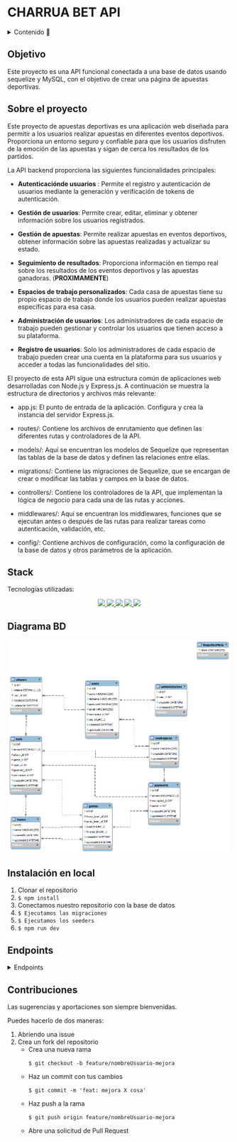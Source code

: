 # CHARRUA BET API

<details>
  <summary>Contenido 📝</summary>
  <ol>
    <li><a href="#objetivo">Objetivo</a></li>
    <li><a href="#sobre-el-proyecto">Sobre el proyecto</a></li>
    <!-- <li><a href="#deploy-🚀">Deploy</a></li> -->
    <li><a href="#stack">Stack</a></li>
    <li><a href="#diagrama-bd">Diagrama</a></li>
    <li><a href="#instalación-en-local">Instalación</a></li>
    <li><a href="#endpoints">Endpoints</a></li>
    <li><a href="#contribuciones">Contribuciones</a></li>
  </ol>
</details>

## Objetivo

Este proyecto es una API funcional conectada a una base de datos usando sequelize y MySQL, con el objetivo de crear una página de apuestas deportivas.

## Sobre el proyecto

Este proyecto de apuestas deportivas es una aplicación web diseñada para permitir a los usuarios realizar apuestas en diferentes eventos deportivos. Proporciona un entorno seguro y confiable para que los usuarios disfruten de la emoción de las apuestas y sigan de cerca los resultados de los partidos.

La API backend proporciona las siguientes funcionalidades principales:

- **Autenticaciónde usuarios** : Permite el registro y autenticación de usuarios mediante la generación y verificación de tokens de autenticación.

- **Gestión de usuarios**: Permite crear, editar, eliminar y obtener información sobre los usuarios registrados.

- **Gestión de apuestas**: Permite realizar apuestas en eventos deportivos, obtener información sobre las apuestas realizadas y actualizar su estado.

- **Seguimiento de resultados**: Proporciona información en tiempo real sobre los resultados de los eventos deportivos y las apuestas ganadoras. (**PROXIMAMENTE**)

- **Espacios de trabajo personalizados**: Cada casa de apuestas tiene su propio espacio de trabajo donde los usuarios pueden realizar apuestas específicas para esa casa.

- **Administración de usuarios**: Los administradores de cada espacio de trabajo pueden gestionar y controlar los usuarios que tienen acceso a su plataforma.

- **Registro de usuarios**: Solo los administradores de cada espacio de trabajo pueden crear una cuenta en la plataforma para sus usuarios y acceder a todas las funcionalidades del sitio.

El proyecto de esta API sigue una estructura común de aplicaciones web desarrolladas con Node.js y Express.js. A continuación se muestra la estructura de directorios y archivos más relevante:

- app.js: El punto de entrada de la aplicación. Configura y crea la instancia del servidor Express.js.

- routes/: Contiene los archivos de enrutamiento que definen las diferentes rutas y controladores de la API.

- models/: Aquí se encuentran los modelos de Sequelize que representan las tablas de la base de datos y definen las relaciones entre ellas.

- migrations/: Contiene las migraciones de Sequelize, que se encargan de crear o modificar las tablas y campos en la base de datos.

- controllers/: Contiene los controladores de la API, que implementan la lógica de negocio para cada una de las rutas y acciones.

- middlewares/: Aquí se encuentran los middlewares, funciones que se ejecutan antes o después de las rutas para realizar tareas como autenticación, validación, etc.

- config/: Contiene archivos de configuración, como la configuración de la base de datos y otros parámetros de la aplicación.

<!-- ## Deploy 🚀
<div align="center">
    <a href="https://www.google.com"><strong>Url a producción </strong></a>🚀🚀🚀
</div> -->

## Stack

Tecnologías utilizadas:

<div align="center">
<a href="https://sequelize.org/">
    <img src= "https://img.shields.io/badge/sequelize-323330?style=for-the-badge&logo=sequelize&logoColor=white"/>
</a>
<a href="https://www.expressjs.com/">
    <img src= "https://img.shields.io/badge/express.js-%23404d59.svg?style=for-the-badge&logo=express&logoColor=%2361DAFB"/>
</a>
<a href="https://nodejs.org/es/">
    <img src= "https://img.shields.io/badge/node.js-026E00?style=for-the-badge&logo=node.js&logoColor=white"/>
</a>
<a href="https://developer.mozilla.org/es/docs/Web/JavaScript">
    <img src= "https://img.shields.io/badge/javascipt-EFD81D?style=for-the-badge&logo=javascript&logoColor=black"/>
</a>
<a href="https://dev.mysql.com/doc/">
    <img src= "https://img.shields.io/badge/MySQL-005C84?style=for-the-badge&logo=mysql&logoColor=white"/>
</a>
 </div>

## Diagrama BD

!['imagen-db'](./media/charrua_bet_DB.png)

## Instalación en local

1. Clonar el repositorio
2. `$ npm install`
3. Conectamos nuestro repositorio con la base de datos
4. `$ Ejecutamos las migraciones`
5. `$ Ejecutamos los seeders`
6. `$ npm run dev`

## Endpoints

<details>
<summary>Endpoints</summary>

- AUTH

  - REGISTRAR JUGADOR (ADMIN)

          POST http://localhost:3000/auth/register

    body:

    ```js
        {
          "name": "Cristiano",
          "email": "cristiano@cristiano.com",
          "lastname": "Ronaldo",
          "password": "12345678"
        }
    ```

  - LOGIN

          POST http://localhost:3000/auth/login

    body:

    ```js
        {
          "email": "francisco@francisco.com",
          "password": "12345678"
        }
    ```

- JUGADORES

  - MOSTRAR PERFIL JUGADOR (USAR TOKEN)

         GET http://localhost:3000/player/info

  - ACTUALIZAR BALANCE (ADMIN, PASASR ID JUGAODR)

          PUT http://localhost:3000/player/balance/1

    body:

    ```js
    {
        "balance": 400
    }
    ```

  - CHEQUEAR INFO JUGADORES DEL WORKSPACE (ADMIN)

          GET http://localhost:3000/player/players_info

  - ELIMINAR JUGADOR (ADMIN, PASAR ID JUGADOR)

        DELETE  http://localhost:3000/player/delete/1


- CUOTAS

  - CREAR UNA CUOTA (ADMIN)

        POST http://localhost:3000/payments/create

        
    body:

    ```js
    {
            "amount": 2.5,
            "game_id": 1
    }
    ```

  - BORRAR CUOTA (ADMIN, PASAR ID DE CUOTA)

        DELETE http://localhost:3000/payments/delete/2

  - MODIFICAR CUOTA (ADMIN, PASAR ID DE CUOTA)

        PUT http://localhost:3000/payments/update/2

  - VER TODAS LAS CUOTAS DEL WORKSPACE (ADMIN)

        GET http://localhost:3000/payments/info

- APUESTAS

  - CREAR UNA APUESTA (JUGADOR)

        POST http://localhost:3000/bets/bet

        
    body:

    ```js
    {
        "amount": 150,
        "game_id": 3,
        "team_id": 5,
        "payment_id": 1
    }
    ```

  - VER HISTORIAL DE APUESTAS (JUGADOR)

        GET http://localhost:3000/bets/history-user

  - VER HISTORIAL DE APUESTAS DEL WORKSPACE (ADMIN)

        GET http://localhost:3000/bets/history-workspace


- PARTIDOS

  - VER TODOS LOS PARTIDOS DISPONIBLES

        GET http://localhost:3000/games/get_all


- EQUIPOS

  - VER TODOS LOS EQUIPOS DISPONIBLES

        GET http://localhost:3000/teams/get_all

        
        


</details>

## Contribuciones

Las sugerencias y aportaciones son siempre bienvenidas.

Puedes hacerlo de dos maneras:

1. Abriendo una issue
2. Crea un fork del repositorio
   - Crea una nueva rama
     ```
     $ git checkout -b feature/nombreUsuario-mejora
     ```
   - Haz un commit con tus cambios
     ```
     $ git commit -m 'feat: mejora X cosa'
     ```
   - Haz push a la rama
     ```
     $ git push origin feature/nombreUsuario-mejora
     ```
   - Abre una solicitud de Pull Request
